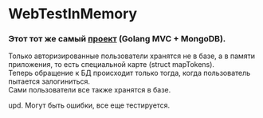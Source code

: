 # WebTestInMemory
### Этот тот же самый [проект](https://github.com/FleexJ/WebTest) (Golang MVC + MongoDB).  
Только авторизированные пользователи хранятся не в базе, а в памяти приложения, 
то есть специальной карте (struct mapTokens).  
Теперь обращение к БД происходит только тогда, когда пользователь пытается залогиниться.  
Сами пользователи все также хранятся в базе.
  
upd. Могут быть ошибки, все еще тестируется.
